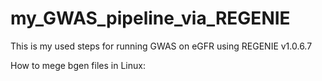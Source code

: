 # my_GWAS_pipeline_via_REGENIE
This is my used steps for running GWAS on eGFR using REGENIE v1.0.6.7

How to mege bgen files in Linux:

